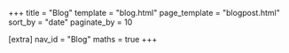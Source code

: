+++
title = "Blog"
template = "blog.html"
page_template = "blogpost.html"
sort_by = "date"
paginate_by = 10

[extra]
nav_id = "Blog"
maths = true
+++

